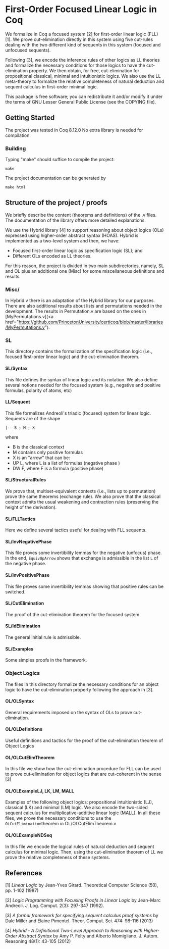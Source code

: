 
# First-Order Focused Linear Logic in Coq

We formalize in Coq a focused system [2] for first-order linear logic (FLL) [1]. We prove cut-elimination directly in this system using five cut-rules dealing with the two different kind of sequents in this system (focused and unfocused sequents). 

Following [3], we encode the inference rules of other logics as LL theories and formalize the necessary conditions for those logics to have the cut-elimination property. We then obtain, for free, cut-elimination for propositional classical, minimal and intuitionistic logics. We also use the LL meta-theory to formalize the relative completeness of natural deduction and sequent calculus in first-order minimal logic.

This package is free software; you can redistribute it and/or modify it under the terms of GNU Lesser General Public License (see the COPYING file). 




## Getting Started

The project was tested in Coq 8.12.0 No extra library is needed for compilation. 

### Building 

Typing "make" should suffice to compile the project:

```
make
```

The project documentation can be generated by

```
make html
```


## Structure of the project / proofs

We briefly describe the content (theorems and definitions) of the .v files. The documentation of the library offers more detailed explanations. 

We use the Hybrid library [4]  to support reasoning about object logics (OLs) expressed using higher-order abstract syntax (HOAS). Hybrid is implemented as a two-level system and then, we have:

 - Focused first-order linear logic as  specification logic (SL); and
 - Different OLs encoded as LL theories. 

For this reason, the project is divided in two main subdirectories, namely,  SL and OL plus an additional one (Misc) for some miscellaneous definitions and results. 


### Misc/
In Hybrid.v there is an adaptation of the Hybrid library for our purposes. There are also additional results about lists and permutations needed in the development. The results in Permutation.v are based on the ones in [MyPermutations.v](<a href="https://github.com/PrincetonUniversity/certicoq/blob/master/libraries/MyPermutations.v"). 

### SL
This directory contains the formalization of the specification logic (i.e., focused first-order linear logic) and the cut-elimination theorem. 

#### SL/Syntax
This file defines the syntax of linear logic and its notation.  We also define several notions needed for the focused system (e.g., negative and positive formulas, polarity of atoms, etc)


#### LL/Sequent
This file formalizes Andreoli's triadic (focused) system for linear logic. Sequents are of the shape
```
|-- B ; M ; X
```

where

 - B is the classical context
 - M contains only positive formulas
 - X is an "arrow" that can be:
  - UP L, where L is a list of formulas (negative phase )
  - DW F, where F is a formula (positive phase)



#### SL/StructuralRules
We prove that,  multiset-equivalent contexts (i.e., lists up to permutation) prove the same theorems (exchange rule). We also prove that the classical context admits the usual weakening and contraction rules (preserving the height of the derivation). 

#### SL/FLLTactics
Here we define several tactics useful for dealing with FLL sequents. 

#### SL/InvNegativePhase
This file proves some invertibility lemmas for the negative (unfocus) phase. In the end, ```EquivUpArrow``` shows that exchange is admissible in the list ```L``` of the negative phase. 

#### SL/InvPositivePhase
This file proves some invertibility lemmas showing that positive rules
can be switched.



#### SL/CutElimination
The proof of the cut-elimination theorem for the focused system.


#### SL/IdElimination
The general initial rule is admissible. 


#### SL/Examples
Some simples proofs in the framework. 

### Object Logics
The files in this directory formalize the necessary conditions for an object logic to have the cut-elimination property following the approach in [3]. 

#### OL/OLSyntax
General requirements imposed on the syntax of OLs to prove cut-elimination.

#### OL/OLDefinitions
Useful definitions and tactics for the proof of the cut-elimination theorem of Object Logics

#### OL/OLCutElimTheorem
In this file we show how the cut-elimination procedure for FLL can be used to prove cut-elimination for object logics that are cut-coherent in the sense [3]

#### OL/OLExampleLJ, LK, LM, MALL

Examples of the following object logics: propositional intuitionistic (LJ), classical (LK)  and minimal (LM) logic. We also encode the two-sided sequent calculus for multiplicative-additive linear logic (MALL). In all these files, we prove the necessary conditions to use the ```OLCutElimination```theorem in OL/OLCutElimTheorem.v

#### OL/OLExampleNDSeq
In this file we encode the logical rules of natural deduction and
sequent calculus for minimal logic. Then, using the cut-elimination theorem of LL we prove the relative completeness of these systems.


## References
[1] _Linear Logic_ by Jean-Yves Girard. Theoretical Computer Science (50), pp. 1-102 (1987)

[2] _Logic Programming with Focusing Proofs in Linear Logic_ by Jean-Marc Andreoli.  J. Log. Comput. 2(3): 297-347 (1992).

[3] _A formal framework for specifying sequent calculus proof systems_ by 	Dale Miller and Elaine Pimentel. Theor. Comput. Sci. 474: 98-116 (2013)

[4] _Hybrid - A Definitional Two-Level Approach to Reasoning with Higher-Order Abstract Syntax_ by Amy P. Felty and Alberto Momigliano. J. Autom. Reasoning 48(1): 43-105 (2012)
